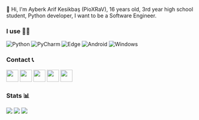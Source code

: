 👋 Hi, I'm Ayberk Arif Kesikbaş (PioXRaV), 16 years old, 3rd year high school student, Python developer, I want to be a Software Engineer.

### I use 🧑‍💻

![Python](https://img.shields.io/badge/python-3670A0?style=for-the-badge&logo=python&logoColor=ffdd54)
![PyCharm](https://img.shields.io/badge/pycharm-143?style=for-the-badge&logo=pycharm&logoColor=black&color=black&labelColor=green)
![Edge](https://img.shields.io/badge/Edge-0078D7?style=for-the-badge&logo=Microsoft-edge&logoColor=white)
![Android](https://img.shields.io/badge/Android-3DDC84?style=for-the-badge&logo=android&logoColor=white)
![Windows](https://img.shields.io/badge/Windows-0078D6?style=for-the-badge&logo=windows&logoColor=white)

### Contact 📞

[<img width=32 src="https://media.discordapp.net/attachments/872416298615857182/1001780028708769832/GitHub.png"/>](https://github.com/PioXRaV)
[<img width=32 src="https://media.discordapp.net/attachments/872416298615857182/1001780661968977960/Discord.png"/>](https://discord.gg/45Cv47nJ7q)
[<img width=32 src="https://media.discordapp.net/attachments/872416298615857182/1001782240591761549/Instagram.png"/>](https://instagram.com/pioxrav)
[<img width=32 src="https://media.discordapp.net/attachments/872416298615857182/1001783543984296036/Twitter.png"/>](https://twitter.com/PioXRaV)
[<img width=32 src="https://media.discordapp.net/attachments/872416298615857182/1001784895435186237/YouTube.png"/>](https://youtube.com/channel/UCVd4foQi2bWer_tiYTJGhiw)

### Stats 📊

![](https://github-readme-stats.vercel.app/api?username=PioXRaV&show_icons=true&title_color=FF70B5&text_color=00FFFF&icon_color=FFFF00&bg_color=050505)
![](https://github-readme-stats.vercel.app/api/top-langs/?username=PioXRaV&layout=compact&title_color=FF70B5&text_color=00FFFF&bg_color=050505)
![](https://komarev.com/ghpvc/?username=PioXRaV&color=blue&style=flat)
